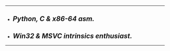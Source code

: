 ---------------
- ## ***Python, C & x86-64 asm.*** 
- ## ***Win32 & MSVC intrinsics enthusiast.***
---------------
